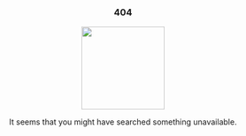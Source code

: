 <div align="center">
  <h3>404</h3>
  <img src="https://limewebb.github.io/emojis/lime1111/dizzy.png" width="150px">
  <br>
  <p>It seems that you might have searched something unavailable.</p>
</div>
